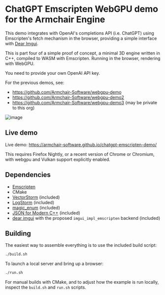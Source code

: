 # ChatGPT Emscripten WebGPU demo for the Armchair Engine

This demo integrates with OpenAI's completions API (i.e. ChatGPT) using Emscripten's fetch mechanism in the browser, providing a simple interface with [Dear Imgui](https://github.com/ocornut/imgui).

This is part four of a simple proof of concept, a minimal 3D engine written in C++, compiled to WASM with Emscripten.  Running in the browser, rendering with WebGPU.

You need to provide your own OpenAI API key.

For the previous demos, see:
- https://github.com/Armchair-Software/webgpu-demo
- https://github.com/Armchair-Software/webgpu-demo2
- https://github.com/Armchair-Software/webgpu-demo3 (may be private to this org)

![image](https://github.com/user-attachments/assets/b037d8d2-e113-4be5-8553-f00be51ed1ad)

## Live demo
Live demo: https://armchair-software.github.io/chatgpt-emscripten-demo/

This requires Firefox Nightly, or a recent version of Chrome or Chromium, with webgpu and Vulkan support explicitly enabled.

## Dependencies
- [Emscripten](https://emscripten.org/)
- CMake
- [VectorStorm](https://github.com/Armchair-Software/vectorstorm) (included)
- [LogStorm](https://github.com/VoxelStorm-Ltd/logstorm) (included)
- [magic_enum](https://github.com/Neargye/magic_enum) (included)
- [JSON for Modern C++](https://github.com/nlohmann/json) (included)
- [dear imgui](https://github.com/ocornut/imgui) with the proposed `imgui_impl_emscripten` backend (included)

## Building
The easiest way to assemble everything is to use the included build script:
```sh
./build.sh
```

To launch a local server and bring up a browser:
```sh
./run.sh
```

For manual builds with CMake, and to adjust how the example is run locally, inspect the `build.sh` and `run.sh` scripts.
